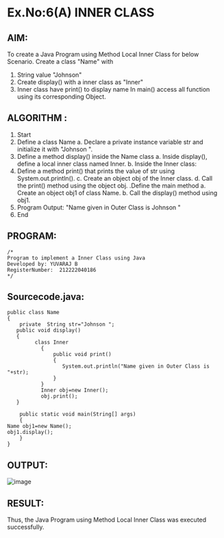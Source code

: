 # Ex.No:6(A) INNER CLASS

## AIM:

To create a Java Program using Method Local Inner Class for below Scenario.
Create a class "Name" with

1. String value "Johnson"
2. Create display() with a inner class as "Inner"
3. Inner class have print() to display name
   In main() access all function using its corresponding Object.

## ALGORITHM :

1. Start
2. Define a class Name
   a. Declare a private instance variable str and initialize it with "Johnson ".
3. Define a method display() inside the Name class
   a. Inside display(), define a local inner class named Inner.
   b. Inside the Inner class:
4. Define a method print() that prints the value of str using System.out.println().
   c. Create an object obj of the Inner class.
   d. Call the print() method using the object obj.
   .Define the main method
   a. Create an object obj1 of class Name.
   b. Call the display() method using obj1.
5. Program Output:
   "Name given in Outer Class is Johnson "
6. End

## PROGRAM:

```
/*
Program to implement a Inner Class using Java
Developed by: YUVARAJ B
RegisterNumber:  212222040186
*/
```

## Sourcecode.java:

```
public class Name
{
    private  String str="Johnson ";
   public void display()
   {
         class Inner
           {
               public void print()
               {
                  System.out.println("Name given in Outer Class is "+str);
               }
           }
           Inner obj=new Inner();
           obj.print();
   }

    public static void main(String[] args)
    {
Name obj1=new Name();
obj1.display();
    }
}
```

## OUTPUT:

![image](https://github.com/user-attachments/assets/34abb9d1-c28e-4efd-8f65-a1e456016d83)

## RESULT:

Thus, the Java Program using Method Local Inner Class was executed successfully.

